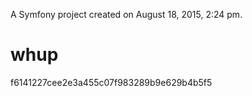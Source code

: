 A Symfony project created on August 18, 2015, 2:24 pm.

# whup
 f6141227cee2e3a455c07f983289b9e629b4b5f5
